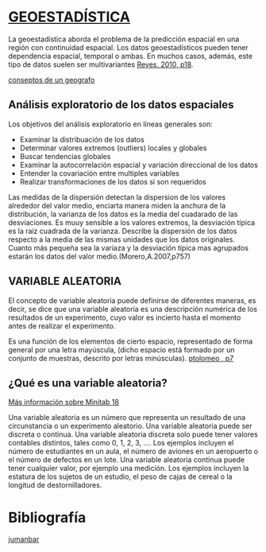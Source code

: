 # [GEOESTADÍSTICA](https://github.com/HWMuyulema/Curso-R_project/blob/master/docs/geoestadistica.pdf)

La geoestadística aborda el problema de la predicción espacial en una región con continuidad espacial. Los datos geoestadísticos pueden tener dependencia espacial, temporal o ambas. En muchos casos, además, este tipo de datos suelen ser multivariantes [Reyes, 2010, p18](http://bdigital.unal.edu.co/6329/1/1832260.2011.pdf).

[conseptos de un geografo](https://acolita.com/geoestadistica-interpolacion-con-kriging/)

## Análisis exploratorio de los datos espaciales

Los objetivos del análisis exploratorio en líneas generales son:


* Examinar la distribuación de los datos
* Determinar valores extremos (outliers) locales y globales
* Buscar tendencias globales 
* Examinar la autocorrelación espacial y variación direccional de los datos
* Entender la covariación entre multiples variables
* Realizar transformaciones de los datos si son requeridos


 Las medidas de la dispersión detectan la dispersion de los valores alrededor del valor medio, enciarta manera miden la anchura de la distribución, la varianza de los datos es la media del cuadarado de las desviaciones. Es muuy sensible a los valores extremos, la desviación típica es la raíz cuadrada de la varianza. Describe la dispersión de los datos respecto a la media de las mismas unidades  que los datos originales. Cuanto más pequeña sea la variaza y la desviación típica mas agrupados estarán los datos del valor medio.(Morero,A.2007,p757)

## VARIABLE ALEATORIA 


El concepto de variable aleatoria puede definirse de diferentes maneras, es decir, se dice que una variable aleatoria es una descripción numérica de los resultados de un experimento, cuyo valor es
incierto hasta el momento antes de realizar el experimento. 

Es una función de los elementos de cierto espacio, representado de forma general por una letra mayúscula, (dicho espacio está formado
por un conjunto de muestras, descrito por letras minúsculas). [ptolomeo , p7](http://www.ptolomeo.unam.mx:8080/xmlui/bitstream/handle/132.248.52.100/861/A5.pdf?sequence=5) 

## ¿Qué es una variable aleatoria?
[Más información sobre Minitab 18 ](https://support.minitab.com/es-mx/minitab/18/help-and-how-to/probability-distributions-and-random-data/supporting-topics/data/random-variable/)


Una variable aleatoria es un número que representa un resultado de una circunstancia o un experimento aleatorio. Una variable aleatoria puede ser discreta o continua. Una variable aleatoria discreta solo puede tener valores contables distintos, tales como 0, 1, 2, 3, …. Los ejemplos incluyen el número de estudiantes en un aula, el número de aviones en un aeropuerto o el número de defectos en un lote. Una variable aleatoria continua puede tener cualquier valor, por ejemplo una medición. Los ejemplos incluyen la estatura de los sujetos de un estudio, el peso de cajas de cereal o la longitud de destornilladores.


# Bibliografía

[jumanbar](https://github.com/jumanbar/Curso-R/blob/master/lecciones/trabajo-con-tablas.R)

